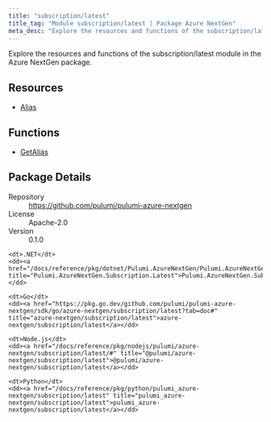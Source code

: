 ```yaml
---
title: "subscription/latest"
title_tag: "Module subscription/latest | Package Azure NextGen"
meta_desc: "Explore the resources and functions of the subscription/latest module in the Azure NextGen package."
---
```


<!-- WARNING: this file was generated by Pulumi Docs Generator. -->
<!-- Do not edit by hand unless you're certain you know what you are doing! -->

Explore the resources and functions of the subscription/latest module in the Azure NextGen package.

<h2 id="resources">Resources</h2>
<ul class="api">
    <li><a href="alias" title="Alias"><span class="symbol resource"></span>Alias</a></li>
</ul>

<h2 id="functions">Functions</h2>
<ul class="api">
    <li><a href="getalias" title="GetAlias"><span class="symbol function"></span>GetAlias</a></li>
</ul>

<h2 id="package-details">Package Details</h2>
<dl class="package-details">
	<dt>Repository</dt>
	<dd><a href="https://github.com/pulumi/pulumi-azure-nextgen">https://github.com/pulumi/pulumi-azure-nextgen</a></dd>
	<dt>License</dt>
	<dd>Apache-2.0</dd>
	<dt>Version</dt>
	<dd>0.1.0</dd>
</dl>



<dl class="tabular">

    <dt>.NET</dt>
    <dd><a href="/docs/reference/pkg/dotnet/Pulumi.AzureNextGen/Pulumi.AzureNextGen.Subscription.Latest.html" title="Pulumi.AzureNextGen.Subscription.Latest">Pulumi.AzureNextGen.Subscription.Latest</a></dd>

    <dt>Go</dt>
    <dd><a href="https://pkg.go.dev/github.com/pulumi/pulumi-azure-nextgen/sdk/go/azure-nextgen/subscription/latest?tab=doc#" title="azure-nextgen/subscription/latest">azure-nextgen/subscription/latest</a></dd>

    <dt>Node.js</dt>
    <dd><a href="/docs/reference/pkg/nodejs/pulumi/azure-nextgen/subscription/latest/#" title="@pulumi/azure-nextgen/subscription/latest">@pulumi/azure-nextgen/subscription/latest</a></dd>

    <dt>Python</dt>
    <dd><a href="/docs/reference/pkg/python/pulumi_azure-nextgen/subscription/latest" title="pulumi_azure-nextgen/subscription/latest">pulumi_azure-nextgen/subscription/latest</a></dd>

</dl>

